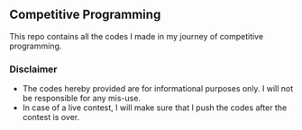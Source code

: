 ## Competitive Programming

This repo contains all the codes I made in my journey of competitive programming. 


### Disclaimer

* The codes hereby provided are for informational purposes only. I will not be responsible for any mis-use. 
* In case of a live contest, I will make sure that I push the codes after the contest is over. 

